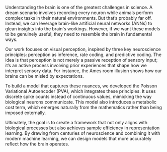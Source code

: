 Understanding the brain is one of the greatest challenges in science. A dream scenario involves recording every neuron while animals perform complex tasks in their natural environments. But that’s probably far off. Instead, we can leverage brain-like artificial neural networks (ANNs) to glean insights into the brain's workings. However, if we want these models to be genuinely useful, they need to resemble the brain in fundamental ways.

Our work focuses on visual perception, inspired by three key neuroscience principles: perception as inference, rate coding, and predictive coding. The idea is that perception is not merely a passive reception of sensory input; it’s an active process involving prior experiences that shape how we interpret sensory data. For instance, the Ames room illusion shows how our brains can be misled by expectations.

To build a model that captures these nuances, we developed the Poisson Variational Autoencoder (PVA), which integrates these principles. It uses discrete spike counts instead of continuous values, mimicking the way biological neurons communicate. This model also introduces a metabolic cost term, which emerges naturally from the mathematics rather than being imposed externally.

Ultimately, the goal is to create a framework that not only aligns with biological processes but also achieves sample efficiency in representation learning. By drawing from centuries of neuroscience and combining it with modern machine learning, we can design models that more accurately reflect how the brain operates.
